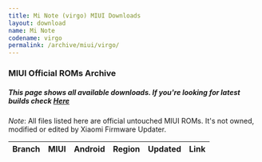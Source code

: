```yaml
---
title: Mi Note (virgo) MIUI Downloads
layout: download
name: Mi Note
codename: virgo
permalink: /archive/miui/virgo/
---
```

### MIUI Official ROMs Archive
##### This page shows all available downloads. If you're looking for latest builds check [Here](/miui/virgo/)
*Note*: All files listed here are official untouched MIUI ROMs. It's not owned, modified or edited by Xiaomi Firmware Updater.


<div class="table-responsive-md" id="table-wrapper">
<table id="miui" class="compact table table-striped table-hover table-sm">
    <thead class="thead-dark">
        <tr>
            <th>Branch</th>
            <th>MIUI</th>
            <th>Android</th>
            <th>Region</th>
            <th>Updated</th>
            <th>Link</th>
        </tr>
    </thead>
    <script>loadMiuiArchive('virgo')</script>
</table>
</div>


